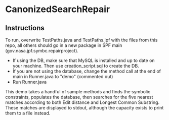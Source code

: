 # CanonizedSearchRepair

## Instructions
To run, overwrite TestPaths.java and TestPaths.jpf with the files from this repo, all others should go in a new package in SPF main (gov.nasa.jpf.symbc.repairproject).

- If using the DB, make sure that MySQL is installed and up to date on your machine.  Then use creation_script.sql to create the DB.
- If you are not using the database, change the method call at the end of main in Runner.java to "demo" (commented out)
- Run Runner.java

This demo takes a handful of sample methods and finds the symbolic constraints, populates the database, then searches for the five nearest matches according to both Edit distance and Longest Common Substring.  These matches are displayed to stdout, although the capacity exists to print them to a file instead.
